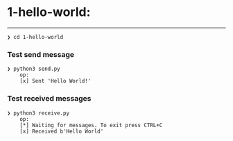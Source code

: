 # 1-hello-world:

---

	❯ cd 1-hello-world

### Test send message
	❯ python3 send.py
		op:
		[x] Sent 'Hello World!'
			
### Test received messages
	❯ python3 receive.py
		op:
		[*] Waiting for messages. To exit press CTRL+C
		[x] Received b'Hello World'
